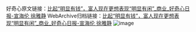 好奇心原文链接：[比起“明显有钱”，富人现在更想表现“明显有闲”_商业_好奇心日报-宣海伦 徐雅静](https://www.qdaily.com/articles/9559.html)
WebArchive归档链接：[比起“明显有钱”，富人现在更想表现“明显有闲”_商业_好奇心日报-宣海伦 徐雅静](http://web.archive.org/web/20190623154530/https://www.qdaily.com/articles/9559.html)
![image](http://ww3.sinaimg.cn/large/007d5XDply1g3vfoy3a0jj30u0380e81)